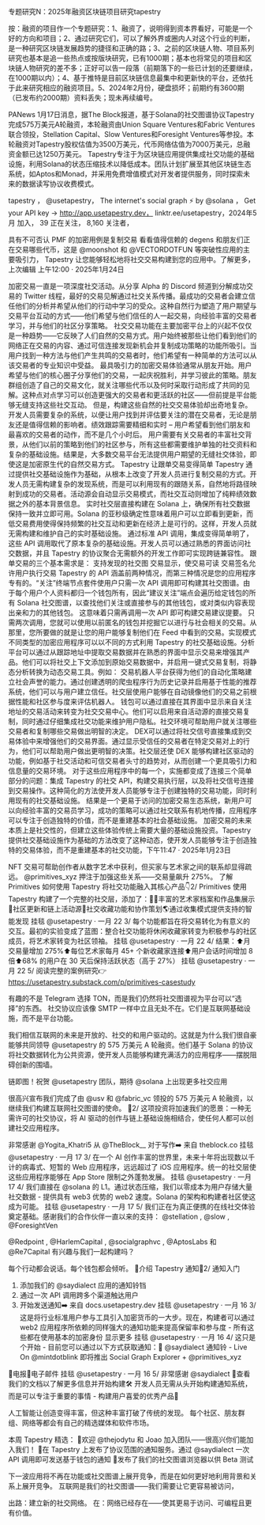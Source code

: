 专题研究N：2025年融资区块链项目研究tapestry

按：融资的项目作一个专题研究：1、融资了，说明得到资本界看好，可能是一个好的方向和项目；2、通过研究它们，可以了解外界或圈内人对这个行业的判断，是一种研究区块链发展趋势的捷径和正确的路；3、之前的区块链人物、项目系列研究也基本是追一些热点或按版块研究，已有1000期；基本也将常见的项目和区块链人物研究的差不多；正好可以告一段落（前期落下的一些已计划的还要继续，在1000期以内）；4、基于推特是目前区块链信息最集中和更新快的平台，还依托于此来研究相应的融资项目。5、2024年2月份，硬盘损坏；前期约有3600期（已发布约2000期）资料丢失；现未再续编号。

PANews 1月17日消息，据The Block报道，基于Solana的社交图谱协议Tapestry完成575万美元A轮融资，本轮融资由Union Square Ventures和Fabric Ventures联合领投，Stellation Capital、Slow Ventures和Foresight Ventures等参投。本轮融资对Tapestry股权估值为3500万美元，代币网络估值为7000万美元，总融资金额已达1250万美元。
Tapestry专注于为区块链应用提供集成社交功能的基础设施，利用Solana的状态压缩技术以降低成本。团队计划扩展至其他区块链生态系统，如Aptos和Monad，并采用免费增值模式对开发者提供服务，同时探索未来的数据读写协议收费模式。

tapestry
，
@usetapestry，
The internet's social graph ⚡️ by 
@solana
 ，
Get your API key → http://app.usetapestry.dev，
linktr.ee/usetapestry，2024年5月 加入，
39 正在关注，
8,160 关注者，


具有不可否认 PMF 的加密用例是复制交易
看看值得信赖的 degens 和朋友们正在交易哪些代币，这是
@moonshot
和
@VECTORDOTFUN
等突破性应用的主要吸引力，
Tapestry 让您能够轻松地将社交交易构建到您的应用中。了解更多，上次编辑
上午12:00 · 2025年1月24日

加密交易一直是一项深度社交活动。从分享 Alpha 的 Discord 频道到分解成功交易的 Twitter 线程，最好的交易见解通过社交关系传播。最成功的交易者会建立信任他们的分析并希望从他们的行动中学习的受众。这种自然行为塑造了用户期望与交易平台互动的方式——他们希望与他们信任的人一起交易，向经验丰富的交易者学习，并与他们的社区分享策略。
社交交易功能在主要加密平台上的兴起不仅仅是一种趋势——它反映了人们自然的交易方式。用户始终被那些让他们看到他们的网络正在交易的内容、通过可信连接发现新机会并复制成功策略的功能所吸引。当用户找到一种方法与他们产生共鸣的交易者时，他们希望有一种简单的方法可以从该交易者的专业知识中受益。
最具吸引力的加密交易体验通常从朋友开始。用户希望与他们的核心圈子分享他们的交易，一起庆祝胜利，并学习彼此的策略。朋友群组创造了自己的交易文化，就关注哪些代币以及何时采取行动形成了共同的见解。这种点对点学习可以创造更强大的交易者和更活跃的社区——但前提是平台能够无缝支持这些社交互动。
但是，构建这些自然的社交交易体验却出奇地复杂。开发人员需要复杂的系统，以便让用户找到并评估要关注的潜在交易者，无论是朋友还是值得信赖的影响者。绩效跟踪需要精细和实时 – 用户希望看到他们朋友和最喜欢的交易者的动作，而不是几个小时后。
用户需要有关交易者的丰富社交背景，从他们以前的策略到他们的社区参与，所有这些都需要维护单独的社交资料和复杂的基础设施。结果是，大多数交易平台无法提供用户期望的无缝社交体验，即使这是加密原生代的自然交易方式。
Tapestry 让跟单交易变得简单
Tapestry 通过提供社交基础设施作为基础，从根本上改变了开发人员进行复制交易的方式。开发人员无需构建复杂的发现系统，而是可以利用现有的跟随关系，自然地将路径映射到成功的交易者。活动源会自动显示交易模式，而社交互动则增加了纯粹绩效数据之外的基本背景信息。
实时社交层直接构建在 Solana 上，确保所有社交数据保持一致并立即可用。Solana 的亚秒级确定性意味着用户可以立即看到更新，而低交易费用使得保持频繁的社交互动和更新在经济上是可行的。这样，开发人员就无需构建和维护自己的实时基础设施。
通过标准 API 调用，集成变得简单明了，这些 API 调用取代了原本复杂的基础设施。开发人员可以通过熟悉的界面访问社交数据，并且 Tapestry 的协议聚合无需额外的开发工作即可实现跨链兼容性。
跟单交易的三个基本需求是：
支持发现的社交图
交易显示，使交易可读
交易签名允许用户执行交易
Tapestry 的 API 涵盖前两种情况，而第三种情况是您的应用程序专有的。“关注”终端节点套件使用户只需一次 API 调用即可构建其社交图谱。由于每个用户个人资料都归一个钱包所有，因此“建议关注”端点会遍历给定钱包的所有 Solana 社交图谱，以查找他们关注或直接参与的其他钱包，或对类似内容表现出亲和力的其他钱包。 这意味着只需再调用一次 API 即可构建交易建议提要。 只需两次调用，您就可以使用以前匿名的钱包并挖掘它以进行与社会相关的交易。从那里，您所要做的就是让您的用户能够复制他们在 Feed 中看到的交易。实现模式
不同类型的加密应用程序可以以不同的方式利用 Tapestry 的社交基础设施。分析平台可以通过从跟踪地址中提取交易数据并在熟悉的界面中显示交易来增强其产品。他们可以将社交上下文添加到原始交易数据中，并启用一键式交易复制，将静态分析转换为动态交易工具。例如：
交易机器人平台获得为他们的自动化策略建立社会声誉的能力。通过创建透明的爬虫程序行为历史记录并启用基于性能的推荐系统，他们可以与用户建立信任。社交层使用户能够在自动镜像他们的交易之前根据性能和社区参与度来评估机器人。
钱包可以通过直接在其界面中显示来自关注地址的交易活动来转变为社交交易中心。他们可以启用来自活动源的直接交易复制，同时通过仔细集成社交功能来维护用户隐私。社交环境可帮助用户就关注哪些交易者和复制哪些交易做出明智的决定。
DEX可以通过将社交信号直接集成到交易体验中来增强他们的交易界面。通过显示受信任的交易者在特定交易对上的行为，他们可以帮助用户做出更明智的决策。社交层还使 DEX 能够构建社区驱动的功能，例如基于社交活动和可信交易者头寸的趋势对，从而创建一个更具吸引力和信息量的交易环境。
对于这些应用程序中的每一个，实施都变成了连接三个简单部分的问题：集成 Tapestry 的社交 API，构建交易执行层，以及将社交信号连接到交易操作。这种简化的方法使开发人员能够专注于创建独特的交易功能，同时利用现有的社交基础设施。
结果是一个更易于访问的加密交易生态系统，新用户可以向经验丰富的交易员学习，成功的策略可以通过社交联系有机地传播，应用程序可以专注于创造独特的价值，而不是重建基本的社会基础设施。
加密交易的未来本质上是社交性的，但建立这些体验传统上需要大量的基础设施投资。Tapestry 提供社交基础设施作为基础的方法改变了这种动态，使开发人员能够专注于创造独特的交易体验，而不是重建基本的社交功能，下午11:47 · 2025年1月23日

NFT 交易可帮助创作者从数字艺术中获利，但买家与艺术家之间的联系却显得疏远。 
@primitives_xyz
押注于加强这些关系——交易量飙升 275%。
了解 Primitives 如何使用 Tapestry 将社交功能融入其核心产品👇2/ Primitives 使用 Tapestry 构建了一个完整的社交层，添加了：🧑‍🎨丰富的艺术家档案和作品集展示🔗社区更新和链上活动源🎨社交收藏功能和协作策划🌎通过收集模式提供支持的智能发现
挂毯
@usetapestry
·
一月 22
3/ 每个功能都旨在将交易转化为有意义的交互。最初的实验变成了蓝图：整合社交功能将休闲收藏家转变为积极参与的社区成员，将艺术家转变为社区领袖。
挂毯
@usetapestry
·
一月 22
4/ 结果：⬆️月交易量增加 275%⬆️每位艺术家每月 45+ 个新收藏家连接⬆️用户会话时间增加 8 倍⬆️68% 的用户在 30 天后保持活跃状态（高于 27%）
挂毯
@usetapestry
·
一月 22
5/ 阅读完整的案例研究👉 
https://usetapestry.substack.com/p/primitives-casestudy

有趣的不是 Telegram 选择 TON，而是我们仍然将社交图谱视为平台可以“选择”的东西。
社交协议应该像 SMTP 一样中立且无处不在。它们是互联网基础设施，而不是平台功能。

我们相信互联网的未来是开放的、社交的和用户驱动的。这就是为什么我们很自豪能够共同领导
@usetapestry
的 575 万美元 A 轮融资。他们基于 Solana 的协议将社交数据转化为公共资源，使开发人员能够构建充满活力的应用程序——摆脱阻碍创新的围墙。

链即图！祝贺
@usetapestry
团队，期待
@solana
上出现更多社交应用

很高兴宣布我们完成了由
@usv
和
@fabric_vc
领投的 575 万美元 A 轮融资，以继续我们构建互联网社交图谱的使命。 🧵2/ 这项投资将加速我们的愿景：一种无需许可的社交协议，将 AI 驱动的创作与链上基础设施相结合，使任何人都可以创建社交应用程序。

非常感谢
@Yogita_Khatri5
从
@TheBlock__
对于写作➡️
来自 theblock.co
挂毯
@usetapestry
·
一月 17
3/ 在一个 AI 创作丰富的世界里，未来十年将出现数以千计的病毒式、短暂的 Web 应用程序，远远超过了 iOS 应用程序。统一的社交层使这些应用程序能够在 App Store 限制之外蓬勃发展。
挂毯
@usetapestry
·
一月 17
4/ 我们直接在
@solana
的 L1。通过状态压缩，我们以零成本为用户存储大量社交数据 - 提供具有 web3 优势的 web2 速度。Solana 的架构和构建者社区使这成为可能。
挂毯
@usetapestry
·
一月 17
5/ 我们正在为真正便携的在线社交体验奠定基础。感谢我们的合作伙伴一直以来的支持：
@stellation
,
@slow
,
@ForesightVen
  
@Redpoint
,
@HarlemCapital
,
@socialgraphvc
,
@AptosLabs
和
@Re7Capital
有兴趣与我们一起构建吗？

每个行动都会说话。每个钱包都会倾听。
🔔介绍 Tapestry 通知🔔2/ 通知入门

1. 添加我们的
@saydialect
应用的通知铃铛
2. 通过一次 API 调用跨多个渠道触达用户
3. 开始发送通知➡️
来自 docs.usetapestry.dev
挂毯
@usetapestry
·
一月 16
3/ 这是将行业标准用户参与工具引入加密货币的一大步。现在，构建者可以通过 web2 应用程序所依赖的同样强大的通知功能来提高保留率和参与度 - 所有这些都在使用基本的加密身份
显示更多
挂毯
@usetapestry
·
一月 16
4/ 这只是个开始 - 目前您可以通过以下方式获取通知：🔔 
@saydialect
通知铃 - Live On
@mintdotblink
即将推出 Social Graph Explorer +
@primitives_xyz
 
📲电报📨电子邮件
挂毯
@usetapestry
·
一月 16
5/ 非常感谢
@saydialect
 🤝查看我们的文档以了解更多信息并开始构建🛠️
开发人员无需从头开始构建通知系统，而是可以专注于重要的事情 - 构建用户喜爱的优秀产品🧶

人工智能让创造变得丰富，但这种丰富打破了传统的发现。
每个社区、朋友群组、网络等都会有自己的精选媒体和软件市场。

本周 Tapestry 精选：
🎉欢迎
@thejodytu
和 Joao 加入团队——很高兴你们能加入我们！
🚢在 Tapestry 上发布了协议范围的通知服务。通过
@saydialect
一次 API 调用即可发送基于钱包的通知
🧪发布了我们的社交图谱浏览器以供 Beta 测试

下一波应用将不再在功能或社交图谱上展开竞争，而是在如何更好地利用背景和关系上展开竞争。
互联网是我们的社交图谱——我们需要让它更容易被访问，

出路：建立新的社交网络。
在：网络已经存在——使其更易于访问、可编程且更有价值。

